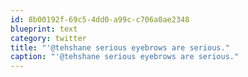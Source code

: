 ```yaml
---
id: 8b00192f-69c5-4dd0-a99c-c706a0ae2348
blueprint: text
category: twitter
title: "'@tehshane serious eyebrows are serious."
caption: "'@tehshane serious eyebrows are serious."
---
```

